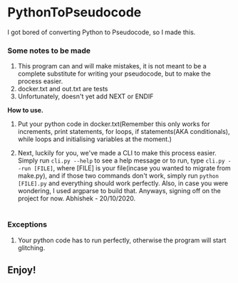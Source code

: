 # PythonToPseudocode
I got bored of converting Python to Pseudocode, so I made this.
<h3>Some notes to be made</h3>
<ol>
  <li>This program can and will make mistakes, it is not meant to be a complete substitute for writing your pseudocode, but to make the process easier.</li>
  <li>docker.txt and out.txt are tests</li>
  <li>Unfortunately, doesn't yet add NEXT or ENDIF</li>
</ol>

<b>How to use.</b>

1. Put your python code in docker.txt(Remember this only works for increments, print statements, for loops, if statements(AKA conditionals), while loops and initialising variables at the moment.)

2. Next, luckily for you, we've made a CLI to make this process easier. Simply run `cli.py --help` to see a help message or to run, type `cli.py --run [FILE]`, where [FILE] is your file(incase you wanted to migrate from make.py), and if those two commands don't work, simply run `python [FILE].py` and everything should work perfectly. Also, in case you were wondering, I used argparse to build that. Anyways, signing off on the project for now. Abhishek - 20/10/2020.
<br></br>

<h3>Exceptions</h3>
<ol>
   <li>Your python code has to run perfectly, otherwise the program will start glitching.</li>
</ol>
<h2>Enjoy!</h2>
